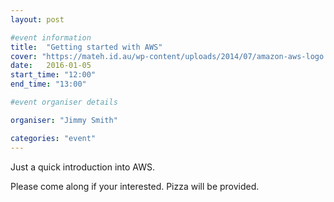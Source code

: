```yaml
---
layout: post

#event information
title:  "Getting started with AWS"
cover: "https://mateh.id.au/wp-content/uploads/2014/07/amazon-aws-logo.jpg"
date:   2016-01-05
start_time: "12:00"
end_time: "13:00"

#event organiser details

organiser: "Jimmy Smith"

categories: "event"
---
```


Just a quick introduction into AWS.

Please come along if your interested. Pizza will be provided.

